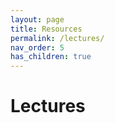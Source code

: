 ```yaml
---
layout: page
title: Resources
permalink: /lectures/
nav_order: 5
has_children: true
---
```


# Lectures
